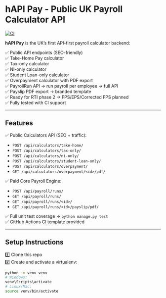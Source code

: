 # hAPI Pay - Public UK Payroll Calculator API

[![CI](https://img.shields.io/badge/Tests-passing-brightgreen)]()

**hAPI Pay** is the UK’s first API-first payroll calculator backend:

✅ Public API endpoints (SEO-friendly)  
✅ Take-Home Pay calculator  
✅ Tax-only calculator  
✅ NI-only calculator  
✅ Student Loan-only calculator  
✅ Overpayment calculator with PDF export  
✅ PayrollRun API → run payroll per employee → full API  
✅ Payslip PDF export → branded template  
✅ Ready for RTI phase 2 → FPS/EPS/Corrected FPS planned  
✅ Fully tested with CI support  

---

## Features

✅ Public Calculators API (SEO + traffic):

- `POST /api/calculators/take-home/`
- `POST /api/calculators/tax-only/`
- `POST /api/calculators/ni-only/`
- `POST /api/calculators/student-loan-only/`
- `POST /api/calculators/overpayment/`
- `GET /api/calculators/overpayment/<id>/pdf/`

✅ Paid Core Payroll Engine:

- `POST /api/payroll/runs/`
- `GET /api/payroll/runs/`
- `GET /api/payroll/runs/<id>/`
- `GET /api/payroll/runs/<id>/payslip/pdf/`

✅ Full unit test coverage → `python manage.py test`  
✅ GitHub Actions CI template provided  

---

## Setup Instructions

1️⃣ Clone this repo  
2️⃣ Create and activate a virtualenv:

```bash
python -m venv venv
# Windows:
venv\Scripts\activate
# Linux/Mac:
source venv/bin/activate
